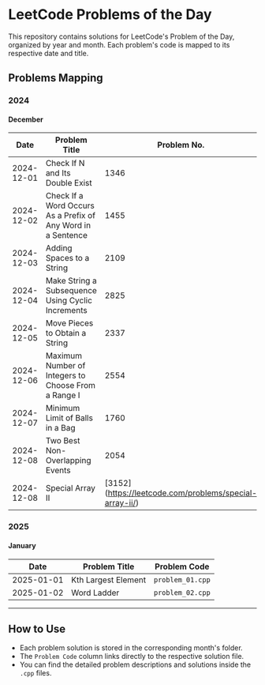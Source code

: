 # LeetCode Problems of the Day

This repository contains solutions for LeetCode's Problem of the Day, organized by year and month. Each problem's code is mapped to its respective date and title.

## Problems Mapping

### 2024
#### December
| **Date**       | **Problem Title**            | **Problem No.** | **Problem Code**   |
|------------|--------------------------|-------------|----------------|
| 2024-12-01 | Check If N and Its Double Exist | 1346 |[`problem_01.cpp`](2024/December/problem_01.cpp) |
| 2024-12-02 | Check If a Word Occurs As a Prefix of Any Word in a Sentence | 1455 |[`problem_02.cpp`](2024/December/problem_02.cpp) |
| 2024-12-03 | Adding Spaces to a String | 2109 |[`problem_03.cpp`](2024/December/problem_03.cpp) |
| 2024-12-04 | Make String a Subsequence Using Cyclic Increments | 2825 |[`problem_04.cpp`](2024/December/problem_04.cpp) |
| 2024-12-05 | Move Pieces to Obtain a String | 2337 |[`problem_05.cpp`](2024/December/problem_05.cpp) |
| 2024-12-06 | Maximum Number of Integers to Choose From a Range I | 2554 |[`problem_06.cpp`](2024/December/problem_06.cpp) |
| 2024-12-07 | Minimum Limit of Balls in a Bag | 1760 |[`problem_07.cpp`](2024/December/problem_07.cpp) |
| 2024-12-08 | Two Best Non-Overlapping Events | 2054 |[`problem_08.cpp`](2024/December/problem_08.cpp) |
| 2024-12-08 | Special Array II | [3152] (https://leetcode.com/problems/special-array-ii/) |[`problem_09.cpp`](2024/December/problem_09.cpp) |

### 2025
#### January
| Date       | Problem Title            | Problem Code   |
|------------|--------------------------|----------------|
| 2025-01-01 | Kth Largest Element     | `problem_01.cpp` |
| 2025-01-02 | Word Ladder             | `problem_02.cpp` |

---

## How to Use
- Each problem solution is stored in the corresponding month's folder.
- The `Problem Code` column links directly to the respective solution file.
- You can find the detailed problem descriptions and solutions inside the `.cpp` files.